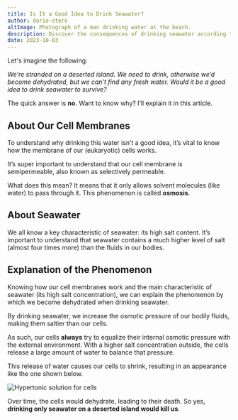 ```yaml
---
title: Is It a Good Idea to Drink Seawater?
author: dario-otero
altImage: Photograph of a man drinking water at the beach.
description: Discover the consequences of drinking seawater according to Biology in this article.
date: 2023-10-03
---
```


Let's imagine the following:

*We’re stranded on a deserted island. We need to drink, otherwise we’d become dehydrated, but we can’t find any fresh water. Would it be a good idea to drink seawater to survive?*

The quick answer is **no**. Want to know why? I’ll explain it in this article.

## About Our Cell Membranes

To understand why drinking this water isn’t a good idea, it’s vital to know how the membrane of our (eukaryotic) cells works.

It’s super important to understand that our cell membrane is semipermeable, also known as selectively permeable.

What does this mean? It means that it only allows solvent molecules (like water) to pass through it. This phenomenon is called **osmosis**.

## About Seawater

We all know a key characteristic of seawater: its high salt content. It’s important to understand that seawater contains a much higher level of salt (almost four times more) than the fluids in our bodies.

## Explanation of the Phenomenon

Knowing how our cell membranes work and the main characteristic of seawater (its high salt concentration), we can explain the phenomenon by which we become dehydrated when drinking seawater.

By drinking seawater, we increase the osmotic pressure of our bodily fluids, making them saltier than our cells.

As such, our cells **always** try to equalize their internal osmotic pressure with the external environment. With a higher salt concentration outside, the cells release a large amount of water to balance that pressure.

This release of water causes our cells to shrink, resulting in an appearance like the one shown below.

![Hypertonic solution for cells](/images/contenido/es-buena-idea-beber-agua-del-mar/celula.webp)

Over time, the cells would dehydrate, leading to their death. So yes, **drinking only seawater on a deserted island would kill us**.
